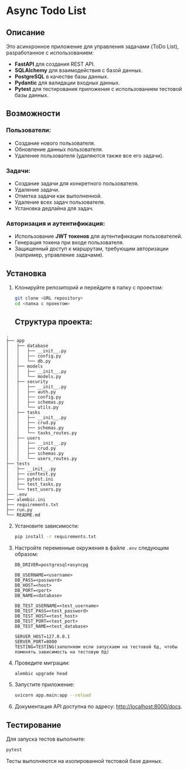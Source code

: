 # Async Todo List

## Описание
Это асинхронное приложение для управления задачами (ToDo List), разработанное с использованием:
- **FastAPI** для создания REST API.
- **SQLAlchemy** для взаимодействия с базой данных.
- **PostgreSQL** в качестве базы данных.
- **Pydantic** для валидации входных данных.
- **Pytest** для тестирования приложения с использованием тестовой базы данных.

## Возможности
### Пользователи:
- Создание нового пользователя.
- Обновление данных пользователя.
- Удаление пользователя (удаляются также все его задачи).

### Задачи:
- Создание задачи для конкретного пользователя.
- Удаление задачи.
- Отметка задачи как выполненной.
- Удаление всех задач пользователя.
- Установка дедлайна для задач.

### Авторизация и аутентификация:
- Использование **JWT токенов** для аутентификации пользователей.
- Генерация токена при входе пользователя.
- Защищенный доступ к маршрутам, требующим авторизации (например, управление задачами).

## Установка

1. Клонируйте репозиторий и перейдите в папку с проектом:
   ```bash
   git clone <URL repository>
   cd <папка с проектом>
   ```

   ## Структура проекта:

```
.
├── app
│   ├── database
│   │   ├── __init__.py
│   │   ├── config.py
│   │   └── db.py
│   ├── models
│   │   ├── __init__.py
│   │   └── models.py
│   ├── security
│   │   ├── __init__.py
│   │   ├── auth.py
│   │   ├── config.py
│   │   ├── schemas.py
│   │   └── utils.py
│   ├── tasks
│   │   ├── __init__.py
│   │   ├── crud.py
│   │   ├── schemas.py
│   │   └── tasks_routes.py
│   ├── users
│   │   ├── __init__.py
│   │   ├── crud.py
│   │   ├── schemas.py
│   │   └── users_routes.py
├── tests
│   ├── __init__.py
│   ├── conftest.py
│   ├── pytest.ini
│   ├── test_tasks.py
│   └── test_users.py
├── .env
├── alembic.ini
├── requirements.txt
├── run.py
└── README.md

   ```

2. Установите зависимости:
   ```bash
   pip install -r requirements.txt
   ```

3. Настройте переменные окружения в файле `.env` следующим образом:
   ```env
   DB_DRIVER=postgresql+asyncpg

   DB_USERNAME=<username>
   DB_PASS=<password>
   DB_HOST=<host>
   DB_PORT=<port>
   DB_NAME=<database>

   DB_TEST_USERNAME=<test_username>
   DB_TEST_PASS=<test_password>
   DB_TEST_HOST=<test_host>
   DB_TEST_PORT=<test_port>
   DB_TEST_NAME=<test_database>

   SERVER_HOST=127.0.0.1
   SERVER_PORT=8000
   TESTING=TESTING(заполняем если запускаем на тестовой бд, чтобы поменять зависимость на тестовую бд)
   ```

4. Проведите миграции:
   ```bash
   alembic upgrade head
   ```

5. Запустите приложение:
   ```bash
   uvicorn app.main:app --reload
   ```

6. Документация API доступна по адресу: [http://localhost:8000/docs](http://localhost:8000/docs).

## Тестирование

Для запуска тестов выполните:
```bash
pytest
```

Тесты выполняются на изолированной тестовой базе данных.

